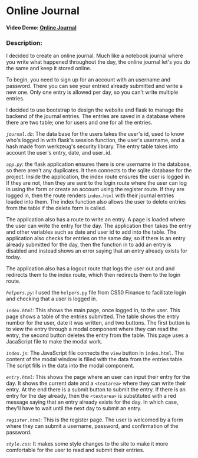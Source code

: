 # Online Journal
#### Video Demo: [Online Journal](https://youtu.be/SqH8njp6lVU)
### Description:
I decided to create an online journal. Much like a notebook journal where you write what happened throughout the day, the online journal let's you do the same and keep it stored online. 

To begin, you need to sign up for an account with an username and password. There you can see your entried already submitted and write a new one. Only one entry is allowed per day, so you can't write multiple entries.

I decided to use bootstrap to design the website and flask to manage the backend of the journal entries. The entries are saved in a database where there are two table; one for users and one for all the entries. 

*`journal.db`*: The data base for the users takes the user's id, used to know who's logged in with flask's session function, the user's username, and a hash made from werkzeug's security library. The entry table takes into account the user's entry, date, and user_id.

*`app.py`*: the flask application ensures there is one username in the database, so there aren't any duplicates. It then connects to the sqlite database for the project. Inside the application, the index route ensures the user is logged in. If they are not, then they are sent to the login route where the user can log in using the form or create an account using the register route. If they are logged in, then the route renders `index.html` with their journal entries loaded into them. The index function also allows the user to delete entries from the table if the delete form is called.

The application also has a route to write an entry. A page is loaded where the user can write the entry for the day. The application then takes the entry and other variables such as date and user id to add into the table. The application also checks for entries on the same day, so if there is an entry already submitted for the day, then the function in to add an entry is disabled and instead shows an error saying that an entry already exists for today.

The application also has a logout route that logs the user out and and redirects them to the index route, which then redirects them to the login route.

*`helpers.py`*: I used the `helpers.py` file from CS50 Finance to facilitate login and checking that a user is logged in.

*`index.html`*: This shows the main page, once logged in, to the user. This page shows a table of the entries submitted. The table shows the entry number for the user, date it was written, and two buttons. The first button is to view the entry through a modal component where they can read the entry, the second button deletes the entry from the table. This page uses a JacaScript file to make the modal work.

*`index.js`*: The JavaScript file connects the `view` button in `index.html`. The content of the modal window is filled with the data from the entries table. The script fills in the data into the modal component.

*`entry.html`*: This shows the page where an user can input their entry for the day. It shows the current date and a `<textarea>` where they can write their entry. At the end there is a submit button to submit the entry. If there is an entry for the day already, then the `<textarea>` is substituted with a red message saying that an entry already exists for the day. In which case, they'll have to wait until the next day to submit an entry.

*`register.html`*: This is the register page. The user is welcomed by a form where they can submit a username, password, and confirmation of the password.

*`style.css`*: It makes some style changes to the site to make it more comfortable for the user to read and submit their entries. 